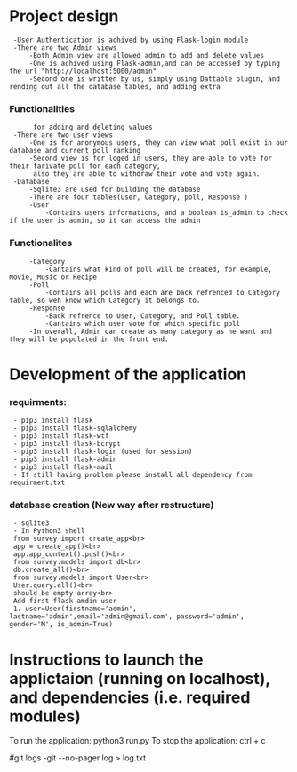# Project design
     -User Authentication is achived by using Flask-login module
     -There are two Admin views
         -Both Admin view are allowed admin to add and delete values
         -One is achived using Flask-admin,and can be accessed by typing the url "http://localhost:5000/admin"
         -Second one is written by us, simply using Dattable plugin, and rending out all the database tables, and adding extra
### Functionalities
          for adding and deleting values
     -There are two user views
         -One is for anonymous users, they can view what poll exist in our database and current poll ranking 
         -Second view is for loged in users, they are able to vote for their farivate poll for each category,
          also they are able to withdraw their vote and vote again.
     -Database
         -Sqlite3 are used for building the database
         -There are four tables(User, Category, poll, Response )
         -User
             -Contains users informations, and a boolean is_admin to check if the user is admin, so it can access the admin
### Functionalites
         -Category
             -Cantains what kind of poll will be created, for example, Movie, Music or Recipe
         -Poll
             -Contains all polls and each are back refrenced to Category table, so weh know which Category it belongs to.
         -Response
             -Back refrence to User, Category, and Poll table.
             -Cantains which user vote for which specific poll
         -In overall, Admin can create as many category as he want and they will be populated in the front end.
      
             
# Development of the application

### requirments:
     - pip3 install flask 
     - pip3 install flask-sqlalchemy
     - pip3 install flask-wtf
     - pip3 install flask-bcrypt
     - pip3 install flask-login (used for session)
     - pip3 install flask-admin
     - pip3 install flask-mail
     - If still having problem please install all dependency from requirment.txt

### database creation (New way after restructure) 
     - sqlite3
     - In Python3 shell 
     from survey import create_app<br>
     app = create_app()<br>
     app.app_context().push()<br>
     from survey.models import db<br>
     db.create_all()<br>
     from survey.models import User<br>
     User.query.all()<br>
     should be empty array<br>
     Add first flask amdin user
     1. user=User(firstname='admin', lastname='admin',email='admin@gmail.com', password='admin', gender='M', is_admin=True)
 
 
 
 
# Instructions to launch the applictaion (running on localhost), and dependencies (i.e. required modules)
To run the application: python3 run.py
To stop the application: ctrl + c


#git logs
    -git --no-pager log > log.txt
